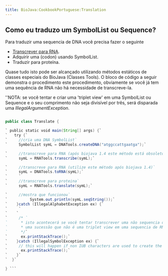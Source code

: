 ```yaml
---
title: BioJava:CookbookPortuguese:Translation
---
```


Como eu traduzo um SymbolList ou Sequence?
------------------------------------------

Para traduzir uma sequencia de DNA você precisa fazer o seguinte

-   [Transcrever para
    RNA](/wikis/BioJava:Cookbook:Sequence:Transcribe "wikilink").
-   Adquirir uma (codon) usando SymbolList.
-   Traduzir para proteína.

Quase tudo isto pode ser alcançado utilizando métodos estáticos de
classes especiais do BioJava (Classes Tools). O bloco de código a seguir
demonstra o procedimento este procedimento, obviamente se você já tem
uma sequência de RNA não há necessidade de transcreve-la.

''NOTA: se você tentar e criar uma 'triplet view' em uma SymbolList ou
Sequence e o seu comprimento não seja divisível por três, será disparada
uma *IllegalArgumentException*.

```java import org.biojava.bio.symbol.\*; import org.biojava.bio.seq.\*;

public class Translate {

` public static void main(String[] args) {`  
`   try {`  
`     //cria uma DNA SymbolList`  
`     SymbolList symL = DNATools.createDNA("atggccattgaatga");`

`     //transcreve para RNA (após biojava 1.4 este método está obsoleto)`  
`     symL = RNATools.transcribe(symL);`

`     //transcreve para RNA (utilize este método após biojava 1.4)`  
`     symL = DNATools.toRNA(symL);`  
`     `  
`     //transcreve para proteina`  
`     symL = RNATools.translate(symL);`

`     //mostra que funcionou`  
`          System.out.println(symL.seqString());`  
`    }catch (IllegalAlphabetException ex) {`  
`     `  
`    `  
`     /* `  
`      * isto acontecerá se você tentar transcrever uma não sequencia de DNA ou traduzir`  
`      * uma sucessão que não é uma triplet view em uma sequencia de RNA.`  
`      */`  
`      ex.printStackTrace();`  
`    }catch (IllegalSymbolException ex) {`  
`     // this will happen if non IUB characters are used to create the DNA SymbolList`  
`      ex.printStackTrace();`  
`    }`  
`  }`

} ```
